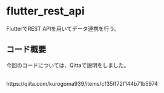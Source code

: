 # flutter_rest_api

FlutterでREST APIを用いてデータ連携を行う。

## コード概要

今回のコードについては、Qittaで説明をしました。

<br />
https://qiita.com/kurogoma939/items/cf35ff72f144b71b5974
